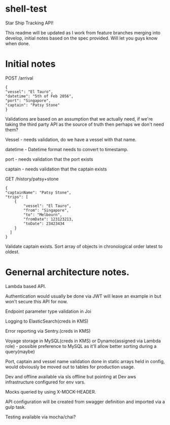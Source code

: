 # shell-test
Star Ship Tracking API!

This readme will be updated as I work from feature branches merging into develop, initial notes based on the spec provided. Will let you guys know when done.

# Initial notes

POST /arrival
```
{
"vessel": "El Tauro",
"datetime": "5th of Feb 2056",
"port": "Singapore",
"captain": "Patsy Stone"
}
```
Validations are based on an assumption that we actually need, if we're taking the third party API as the source of truth then perhaps we don't need them?

Vessel - needs validation, do we have a vessel with that name. 

datetime - Datetime format needs to convert to timestamp.

port - needs validation that the port exists

captain - needs validation that the captain exists

GET /history/patsy+stone
```
{
"captainName": "Patsy Stone",
"trips": [
    {
        "vessel": "El Tauro",
        "from": "Singapore",
        "to": "Melbourn",
        "fromDate": 123123213,
        "toDate": 23423434
    }
  ]
}
```

Validate captain exists.
Sort array of objects in chronological order latest to oldest.

# Genernal architecture notes.

Lambda based API.

Authentication would usually be done via JWT will leave an example in but won't secure this API for now.

Endpoint parameter type validation in Joi

Logging to ElasticSearch(creds in KMS) 

Error reporting via Sentry.(creds in KMS)

Voyage storage in MySQL(creds in KMS) or Dynamo(assigned via Lambda role) - possible preference to MySQL as it'll allow better sorting during a query(maybe)

Port, captain and vessel name validation done in static arrays held in config, would obviously be moved out to tables for production usage.

Dev and offline available via sls offline but pointing at Dev aws infrastructure configured for env vars.

Mocks queried by using X-MOCK-HEADER.

API configuration will be created from swagger definition and imported via a gulp task.

Testing available via mocha/chai?

